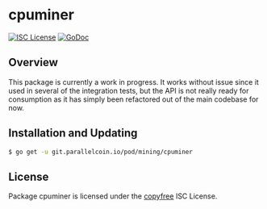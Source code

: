 # cpuminer

[![ISC License](http://img.shields.io/badge/license-ISC-blue.svg)](http://copyfree.org)
[![GoDoc](https://img.shields.io/badge/godoc-reference-blue.svg)](http://godoc.org/git.parallelcoin.io/pod/mining/cpuminer)

## Overview

This package is currently a work in progress. It works without issue since it used in several of the integration tests, but the API is not really ready for consumption as it has simply been refactored out of the main codebase for now.

## Installation and Updating

```bash
$ go get -u git.parallelcoin.io/pod/mining/cpuminer
```

## License

Package cpuminer is licensed under the [copyfree](http://copyfree.org) ISC License.
